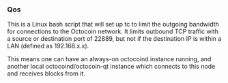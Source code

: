 ### Qos ###

This is a Linux bash script that will set up tc to limit the outgoing bandwidth for connections to the Octocoin network. It limits outbound TCP traffic with a source or destination port of 22889, but not if the destination IP is within a LAN (defined as 192.168.x.x).

This means one can have an always-on octocoind instance running, and another local octocoind/octocoin-qt instance which connects to this node and receives blocks from it.
